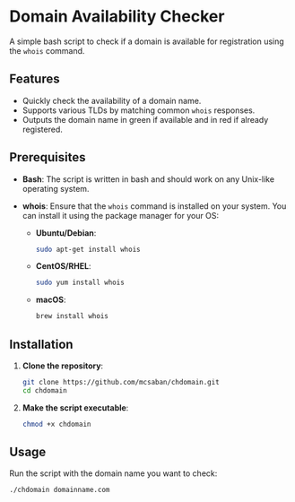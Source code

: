 # Domain Availability Checker

A simple bash script to check if a domain is available for registration using the `whois` command.

## Features

- Quickly check the availability of a domain name.
- Supports various TLDs by matching common `whois` responses.
- Outputs the domain name in green if available and in red if already registered.

## Prerequisites

- **Bash**: The script is written in bash and should work on any Unix-like operating system.
- **whois**: Ensure that the `whois` command is installed on your system. You can install it using the package manager for your OS:

  - **Ubuntu/Debian**:
    ```bash
    sudo apt-get install whois
    ```
  - **CentOS/RHEL**:
    ```bash
    sudo yum install whois
    ```
  - **macOS**:
    ```bash
    brew install whois
    ```

## Installation

1. **Clone the repository**:
    ```bash
    git clone https://github.com/mcsaban/chdomain.git
    cd chdomain
    ```

2. **Make the script executable**:
    ```bash
    chmod +x chdomain
    ```

## Usage

Run the script with the domain name you want to check:

```bash
./chdomain domainname.com
